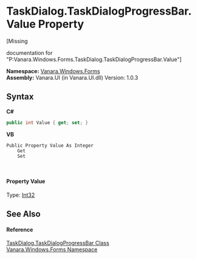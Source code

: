 # TaskDialog.TaskDialogProgressBar.Value Property 
 

\[Missing <summary> documentation for "P:Vanara.Windows.Forms.TaskDialog.TaskDialogProgressBar.Value"\]

**Namespace:**&nbsp;<a href="c580cf52-4028-70db-28d0-f9b1abc03861">Vanara.Windows.Forms</a><br />**Assembly:**&nbsp;Vanara.UI (in Vanara.UI.dll) Version: 1.0.3

## Syntax

**C#**<br />
``` C#
public int Value { get; set; }
```

**VB**<br />
``` VB
Public Property Value As Integer
	Get
	Set
```

<br />

#### Property Value
Type: <a href="http://msdn2.microsoft.com/en-us/library/td2s409d" target="_blank">Int32</a>

## See Also


#### Reference
<a href="953b2b6a-9e47-ff69-982a-3b96b936e3ff">TaskDialog.TaskDialogProgressBar Class</a><br /><a href="c580cf52-4028-70db-28d0-f9b1abc03861">Vanara.Windows.Forms Namespace</a><br />